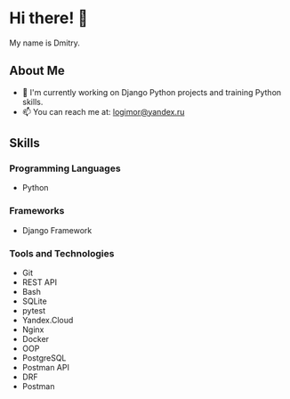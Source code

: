 # Hi there! 👋

My name is Dmitry.

## About Me
- 🔭 I'm currently working on Django Python projects and training Python skills.
- 📫 You can reach me at: logimor@yandex.ru

## Skills
### Programming Languages
- Python

### Frameworks
- Django Framework

### Tools and Technologies
- Git
- REST API
- Bash
- SQLite
- pytest
- Yandex.Cloud
- Nginx
- Docker
- OOP
- PostgreSQL
- Postman API
- DRF
- Postman



